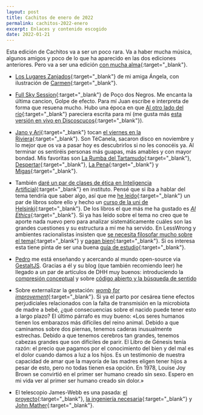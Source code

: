 ```yaml
---
layout: post
title: Cachitos de enero de 2022
permalink: cachitos-2022-enero
excerpt: Enlaces y contenido escogido
date: 2022-01-21
---
```


Esta edición de Cachitos va a ser un poco rara. Va a haber mucha música, algunos amigos y poco de lo que ha aparecido en las dos ediciones anteriores. Pero va a ser una edición [con mucha alma](https://javisantana.com/blog.html){:target="_blank"}. 

- [Los Lugares Zanjados](https://amberesrevista.com/los-lugares-zanjados/){:target="_blank"} de mi amiga Ángela, con ilustración de [Carmen](https://www.instagram.com/ay.carmela_){:target="_blank"}. 

- [Full Sky Session](https://www.youtube.com/watch?v=XcV2Z2TZgHc){:target="_blank"} de Poço dos Negros. Me encanta la última cancion, Golpe de efecto. Para mí Juan escribe e interpreta de forma que resuena mucho. Hubo una época en que [Al otro lado del río](https://www.youtube.com/watch?v=VUS8l-kmUh0){:target="_blank"} pareciera escrita para mí (me gusta más [esta versión en vivo en Discoscucos](https://www.youtube.com/watch?v=rMs2q7GDr9w){:target="_blank"}).

- [Jano y Ari](https://open.spotify.com/artist/7DqUxnbDJwdpFRS8rIgVy0?si=LsLchgeLS-qo3F6uGiDFqw){:target="_blank"} tocan [el viernes en la Riviera](https://www.inverfest.com/evento/tecanela/1){:target="_blank"}. Son TéCanela, sacaron disco en noviembre y lo mejor que os va a pasar hoy es descubrirlos si no les conocéis ya. Al terminar os sentiréis personas más guapas, más amables y con mayor bondad. Mis favoritas son [La Rumba del Tartamudo](https://www.youtube.com/watch?v=pAHzrTcIf-s){:target="_blank"}, [Despertar](https://www.youtube.com/watch?v=hSuHuNsmcE4){:target="_blank"}, [La Pena](https://www.youtube.com/watch?v=oTSxwS8THy8){:target="_blank"} y [Migas](https://www.youtube.com/watch?v=sk_9vhlDNAY){:target="_blank"}.

- También [daré un par de clases de ética en Inteligencia Artificial](https://www.fundacionluzia.com/){:target="_blank"} en instituto. Pensé que si iba a hablar del tema tendría que saber algo, así que me [he leído](https://www.instagram.com/enocasionesleo/){:target="_blank"} un par de libros sobre ello y hecho un [curso de la uni de Helsinki](https://ethics-of-ai.mooc.fi/){:target="_blank"}. De los libros el que más me ha gustado es [_AI Ethics_](https://mitpress.mit.edu/books/ai-ethics){:target="_blank"}. Si ya has leído sobre el tema no creo que te aporte nada nuevo pero para analizar sistemáticamente cuáles son las grandes cuestiones y su estructura a mí me ha servido. En LessWrong y ambientes racionalistas insisten que [se necesita filosofar mucho sobre el tema](https://forum.effectivealtruism.org/posts/DDDyTvuZxoKStm92M/ai-safety-needs-great-engineers){:target="_blank"} y [pagan bien](https://www.lesswrong.com/posts/P3Yt66Wh5g7SbkKuT/how-to-get-into-independent-research-on-alignment-agency){:target="_blank"}. Si os interesa esta tiene pinta de ser una buena [guía de estudio](https://www.lesswrong.com/posts/bjjbp5i5G8bekJuxv/study-guide){:target="_blank"}.

- [Pedro](https://craftweg.com/) me está enseñando y acercando al mundo open-source via [GestaltJS](https://github.com/gestaltjs/gestalt). Gracias a él y su blog (que también recomiendo leer) he llegado a un par de artículos de DHH muy buenos: introduciendo la [compresión conceptual](https://m.signalvnoise.com/conceptual-compression-means-beginners-dont-need-to-know-sql-hallelujah/) y sobre [código abierto y la búsqueda de sentido](https://world.hey.com/dhh/i-won-t-let-you-pay-me-for-my-open-source-d7cf4568)

- Sobre externalizar la gestación: [_womb for improvement_](https://www.worksinprogress.co/issue/womb-for-improvement/){:target="_blank"}. Si ya el parto por cesárea tiene efectos perjudiciales relacionados con la falta de transmisión en la microbiota de madre a bebé, ¿qué consecuencias sobre el nacido puede tener esto a largo plazo? El último párrafo es muy bueno: «Los seres humanos tienen los embarazos más difíciles del reino animal. Debido a que caminamos sobre dos piernas, tenemos caderas inusualmente estrechas. Debido a que tenemos cerebros tan grandes, tenemos cabezas grandes que son difíciles de parir. El Libro de Génesis tenía razón: el precio que pagamos por el conocimiento del bien y del mal es el dolor cuando damos a luz a los hijos. Es un testimonio de nuestra capacidad de amar que la mayoría de las madres eligen tener hijos a pesar de esto, pero no todas tienen esa opción. En 1978, Louise Joy Brown se convirtió en el primer ser humano creado sin sexo. Espero en mi vida ver al primer ser humano creado sin dolor.»

- El telescopio James-Webb es una pasada: [el proyecto](https://www.quantamagazine.org/why-nasas-james-webb-space-telescope-matters-so-much-20211203/){:target="_blank"}, [la ingeniería necesaria](https://www.youtube.com/watch?v=aICaAEXDJQQ){:target="_blank"} y [John Mather](https://www.youtube.com/watch?v=4P8fKd0IVOs){:target="_blank"}.
